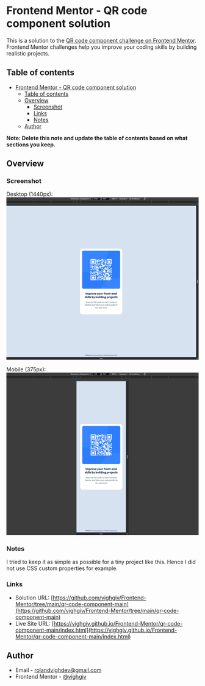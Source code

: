 # Frontend Mentor - QR code component solution

This is a solution to the [QR code component challenge on Frontend Mentor](https://www.frontendmentor.io/challenges/qr-code-component-iux_sIO_H). Frontend Mentor challenges help you improve your coding skills by building realistic projects.

## Table of contents

- [Frontend Mentor - QR code component solution](#frontend-mentor---qr-code-component-solution)
  - [Table of contents](#table-of-contents)
  - [Overview](#overview)
    - [Screenshot](#screenshot)
    - [Links](#links)
    - [Notes](#notes)
  - [Author](#author)

**Note: Delete this note and update the table of contents based on what sections you keep.**

## Overview

### Screenshot

Desktop (1440px):
![Desktop screenshot 1440px](./images/screenshots/1440.png)

Mobile (375px):
![Mobile screenshot 375px](./images/screenshots/375.png)

### Notes

I tried to keep it as simple as possible for a tiny project like this. Hence I did not use CSS custom properties for example.

### Links

- Solution URL: [https://github.com/vighgiv/Frontend-Mentor/tree/main/qr-code-component-main](https://github.com/vighgiv/Frontend-Mentor/tree/main/qr-code-component-main)
- Live Site URL: [https://vighgiv.github.io/Frontend-Mentor/qr-code-component-main/index.html](https://vighgiv.github.io/Frontend-Mentor/qr-code-component-main/index.html)

## Author

- Email - [rolandvighdev@gmail.com](mailto:rolandvighdev@gmail.com)
- Frontend Mentor - [@vighgiv](https://www.frontendmentor.io/profile/vighgiv)
